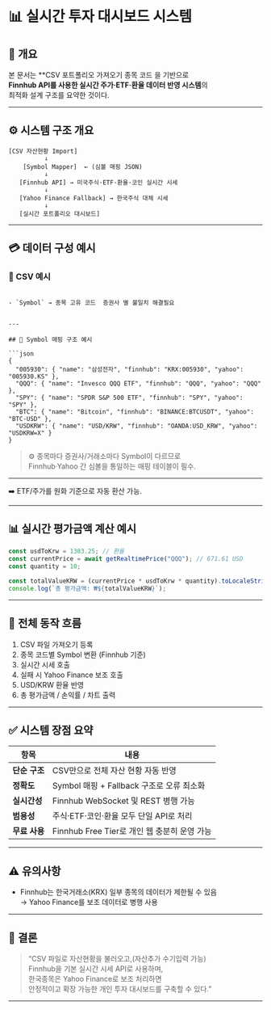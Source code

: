 # 📊 실시간 투자 대시보드 시스템 

## 🧭 개요
본 문서는 **CSV 포트폴리오 가져오기 종목 코드 을 기반으로  
**Finnhub API를 사용한 실시간 주가·ETF·환율 데이터 반영 시스템**의  
최적화 설계 구조를 요약한 것이다.

---

## ⚙️ 시스템 구조 개요

```
[CSV 자산현황 Import]
          ↓
    [Symbol Mapper]  ← (심볼 매핑 JSON)
          ↓
   [Finnhub API] → 미국주식·ETF·환율·코인 실시간 시세
          ↓
   [Yahoo Finance Fallback] → 한국주식 대체 시세
          ↓
   [실시간 포트폴리오 대시보드]
```

---

## 💳 데이터 구성 예시

### 📁 CSV 예시
```csv

- `Symbol` → 종목 고유 코드  증권사 별 불일치 해결필요  
 

---

## 🧩 Symbol 매핑 구조 예시

```json
{
  "005930": { "name": "삼성전자", "finnhub": "KRX:005930", "yahoo": "005930.KS" },
  "QQQ": { "name": "Invesco QQQ ETF", "finnhub": "QQQ", "yahoo": "QQQ" },
  "SPY": { "name": "SPDR S&P 500 ETF", "finnhub": "SPY", "yahoo": "SPY" },
  "BTC": { "name": "Bitcoin", "finnhub": "BINANCE:BTCUSDT", "yahoo": "BTC-USD" },
  "USDKRW": { "name": "USD/KRW", "finnhub": "OANDA:USD_KRW", "yahoo": "USDKRW=X" }
}
```

> ⚙️ 종목마다 증권사/거래소마다 Symbol이 다르므로  
> Finnhub·Yahoo 간 심볼을 통일하는 매핑 테이블이 필수.

---


➡️ ETF/주가를 원화 기준으로 자동 환산 가능.

---

## 📊 실시간 평가금액 계산 예시

```javascript
const usdToKrw = 1383.25; // 환율
const currentPrice = await getRealtimePrice("QQQ"); // 671.61 USD
const quantity = 10;

const totalValueKRW = (currentPrice * usdToKrw * quantity).toLocaleString('ko-KR');
console.log(`총 평가금액: ₩${totalValueKRW}`);
```

---

## 🔄 전체 동작 흐름

1. CSV 파일 가져오기 등록   
2. 종목 코드별 Symbol 변환 (Finnhub 기준)  
3. 실시간 시세 호출  
4. 실패 시 Yahoo Finance 보조 호출  
5. USD/KRW 환율 반영  
6. 총 평가금액 / 손익률 / 차트 출력  

---

## ✅ 시스템 장점 요약

| 항목 | 내용 |
|------|------|
| **단순 구조** | CSV만으로 전체 자산 현황 자동 반영 |
| **정확도** | Symbol 매핑 + Fallback 구조로 오류 최소화 |
| **실시간성** | Finnhub WebSocket 및 REST 병행 가능 |
| **범용성** | 주식·ETF·코인·환율 모두 단일 API로 처리 |
| **무료 사용** | Finnhub Free Tier로 개인 웹 충분히 운영 가능 |

---

## ⚠️ 유의사항

- Finnhub는 한국거래소(KRX) 일부 종목의 데이터가 제한될 수 있음  
  → Yahoo Finance를 보조 데이터로 병행 사용  
  
---

## 🏁 결론

> “CSV 파일로 자산현황을 불러오고,(자산추가 수기입력 가능)  
> Finnhub을 기본 실시간 시세 API로 사용하며,  
> 한국종목은 Yahoo Finance로 보조 처리하면  
> 안정적이고 확장 가능한 개인 투자 대시보드를 구축할 수 있다.”

---

